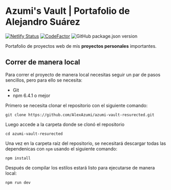 # Azumi's Vault | Portafolio de Alejandro Suárez

[![Netlify Status](https://api.netlify.com/api/v1/badges/08aeba77-f0fc-4b0a-88c2-c3801a418eda/deploy-status)](https://app.netlify.com/sites/azumi-vault/deploys)
[![CodeFactor](https://www.codefactor.io/repository/github/alexazumi/azumi-vault/badge)](https://www.codefactor.io/repository/github/alexazumi/azumi-vault-resurrected)
![GitHub package.json version](https://img.shields.io/github/package-json/v/AlexAzumi/azumi-vault-resurected)

Portafolio de proyectos web de mis **proyectos personales** importantes.

## Correr de manera local

Para correr el proyecto de manera local necesitas seguir un par de pasos sencillos, pero para ello se necesita:

- Git
- npm 6.4.1 o mejor

Primero se necesita clonar el repositorio con el siguiente comando:

```
git clone https://github.com/AlexAzumi/azumi-vault-resurected.git
```

Luego accede a la carpeta donde se clonó el repositorio

```
cd azumi-vault-resurected
```

Una vez en la carpeta raíz del repositorio, se necesitará descargar todas las dependenicas con `npm` usando el siguiente comando:

```
npm install
```

Después de compilar los estilos estará listo para ejecutarse de manera local:

```
npm run dev
```
